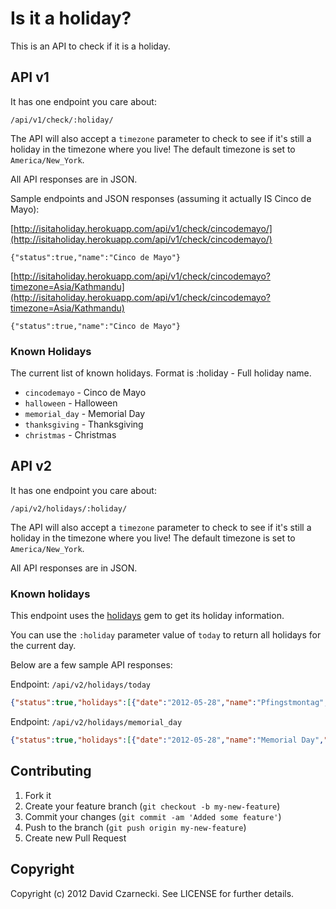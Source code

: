 # Is it a holiday?

This is an API to check if it is a holiday.

## API v1

It has one endpoint you care about:

```
/api/v1/check/:holiday/
```

The API will also accept a `timezone` parameter to check to see if 
it's still a holiday in the timezone where you live! The default 
timezone is set to `America/New_York`.

All API responses are in JSON.

Sample endpoints and JSON responses (assuming it actually IS Cinco de Mayo):

[http://isitaholiday.herokuapp.com/api/v1/check/cincodemayo/](http://isitaholiday.herokuapp.com/api/v1/check/cincodemayo/)

```
{"status":true,"name":"Cinco de Mayo"}
```

[http://isitaholiday.herokuapp.com/api/v1/check/cincodemayo?timezone=Asia/Kathmandu](http://isitaholiday.herokuapp.com/api/v1/check/cincodemayo?timezone=Asia/Kathmandu)

```
{"status":true,"name":"Cinco de Mayo"}
```

### Known Holidays

The current list of known holidays. Format is :holiday - Full holiday name.

* `cincodemayo` - Cinco de Mayo
* `halloween` - Halloween
* `memorial_day` - Memorial Day
* `thanksgiving` - Thanksgiving
* `christmas` - Christmas 

## API v2

It has one endpoint you care about:

```
/api/v2/holidays/:holiday/
```

The API will also accept a `timezone` parameter to check to see if 
it's still a holiday in the timezone where you live! The default 
timezone is set to `America/New_York`.

All API responses are in JSON.

### Known holidays

This endpoint uses the [holidays](https://github.com/alexdunae/holidays) gem 
to get its holiday information. 

You can use the `:holiday` parameter value of `today` to return all holidays 
for the current day. 

Below are a few sample API responses:

Endpoint: `/api/v2/holidays/today`

```json
{"status":true,"holidays":[{"date":"2012-05-28","name":"Pfingstmontag","regions":["at","de","li"]},{"date":"2012-05-28","name":"2. Pinsedag","regions":["dk"]},{"date":"2012-05-28","name":"Lundi de Pentecôte","regions":["fr"]},{"date":"2012-05-28","name":"Annar í hvítasunnu","regions":["is"]},{"date":"2012-05-28","name":"Pinksteren","regions":["nl"]},{"date":"2012-05-28","name":"2. pinsedag","regions":["no"]},{"date":"2012-05-28","name":"Bank Holiday","regions":["gb"]},{"date":"2012-05-28","name":"Memorial Day","regions":["us","nyse","ups"]}]}
```

Endpoint: `/api/v2/holidays/memorial_day`

```json
{"status":true,"holidays":[{"date":"2012-05-28","name":"Memorial Day","regions":["us","nyse","ups"]}]}
```

## Contributing

1. Fork it
2. Create your feature branch (`git checkout -b my-new-feature`)
3. Commit your changes (`git commit -am 'Added some feature'`)
4. Push to the branch (`git push origin my-new-feature`)
5. Create new Pull Request

## Copyright

Copyright (c) 2012 David Czarnecki. See LICENSE for further details.
